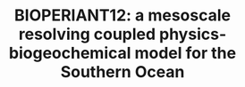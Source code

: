 ---
title: "BIOPERIANT12: a mesoscale resolving coupled physics-biogeochemical model for the Southern Ocean"
citation: "Chang, N., Nicholson, S.A., **du Plessis, M.D.,** Lebehot, A.D., Mashifane, T., Moalusi, T.C., Mongwe, N.P. and Monteiro, P.M., 2025. BIOPERIANT12: a mesoscale resolving coupled physics-biogeochemical model for the Southern Ocean. *Geoscientific Model Development Discussions*, 18, 6415–6438."
doi: https://doi.org/10.5194/gmd-18-6415-2025
category: manuscripts
---